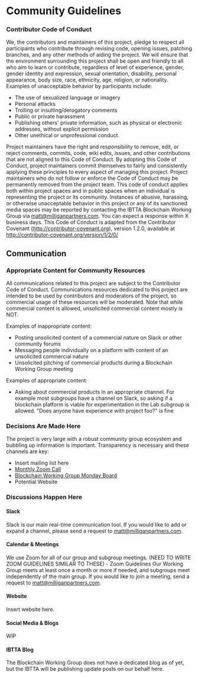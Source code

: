 # Community Guidelines

### Contributor Code of Conduct

We, the contributors and maintainers of this project, pledge to respect all participants who contribute through revising code, opening issues, patching branches, and any other methods of aiding the project. We will ensure that the environment surrounding this project shall be open and friendly to all who aim to learn or contribute, regardless of level of experience, gender, gender identity and expression, sexual orientation, disability, personal appearance, body size, race, ethnicity, age, religion, or nationality.
Examples of unacceptable behavior by participants include:

  - The use of sexualized language or imagery
  - Personal attacks
  - Trolling or insulting/derogatory comments
  - Public or private harassment
  - Publishing others' private information, such as physical or electronic addresses, without explicit permission
  - Other unethical or unprofessional conduct.

Project maintainers have the right and responsibility to remove, edit, or reject comments, commits, code, wiki edits, issues, and other contributions that are not aligned to this Code of Conduct. By adopting this Code of Conduct, project maintainers commit themselves to fairly and consistently applying these principles to every aspect of managing this project. Project maintainers who do not follow or enforce the Code of Conduct may be permanently removed from the project team.
This code of conduct applies both within project spaces and in public spaces when an individual is representing the project or its community.
Instances of abusive, harassing, or otherwise unacceptable behavior in this project or any of its sanctioned media spaces may be reported by contacting the IBTTA Blockchain Working Group via matt@milliganpartners.com. You can expect a response within X business days.
This Code of Conduct is adapted from the Contributor Covenant (http://contributor-covenant.org), version 1.2.0, available at http://contributor-covenant.org/version/1/2/0/
 


## Communication
### Appropriate Content for Community Resources
All communications related to this project are subject to the Contributor Code of Conduct. Communications resources dedicated to this project are intended to be used by contributors and moderators of the project, so commercial usage of these resources will be moderated. Note that while commercial content is allowed, unsolicited commercial content mostly is NOT.

Examples of inappropriate content:
  - Posting unsolicited content of a commercial nature on Slack or other community forums
  - Messaging people individually on a platform with content of an unsolicited commercial nature
  - Unsolicited pitching of commercial products during a Blockchain Working Group meeting

Examples of appropriate content:
  - Asking about commercial products in an appropriate channel. For example most subgroups have a channel on Slack, so asking if a blockchain platform is viable for experimentation in the Lab subgroup is allowed.
"Does anyone have experience with project foo?" is fine

### Decisions Are Made Here
The project is very large with a robust community group ecosystem and bubbling up information is important. Transparency is necessary and these channels are key:
  - Insert mailing list here
  - [Monthly Zoom Call](https://www.google.com/url?q=https://us02web.zoom.us/j/83517740117?pwd%3DODMzR3pYdzZmZHNSSFhkUnhQY3hkdz09&sa=D&source=calendar&ust=1625014943610000&usg=AOvVaw2q8zdnDbIH5A8ejHNNmA4O)
  - [Blockchain Working Group Monday Board](https://milliganpartners.monday.com/boards/1200830450/)
  - Potential Website
### Discussions Happen Here
#### Slack
Slack is our main real-time communication tool. 
If you would like to add or expand a channel, please send a request to matt@milliganpartners.com.
#### Calendar & Meetings
We use Zoom for all of our group and subgroup meetings. (NEED TO WRITE ZOOM GUIDELINES SIMILAR TO THESE) - Zoom Guidelines
Our Working Group meets at least once a month or more if needed, and subgroups meet independently of the main group. If you would like to join a meeting, send a request to matt@milliganpartners.com.
#### Website
Insert website here.
#### Social Media & Blogs
WIP
#### IBTTA Blog
The Blockchain Working Group does not have a dedicated blog as of yet, but the IBTTA will be publishing update posts on our behalf here.

